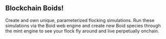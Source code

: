 ## Blockchain Boids!

Create and own unique, parameterized flocking simulations. Run these simulations via the Boid web engine and create new Boid species through the mint engine to see your flock fly around and live perpetually onchain.
